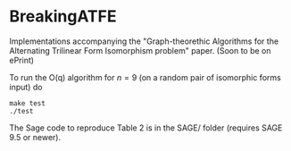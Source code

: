 # BreakingATFE

Implementations accompanying the "Graph-theorethic Algorithms for the Alternating Trilinear Form Isomorphism problem" paper. (Soon to be on ePrint)

To run the O(q) algorithm for $n=9$ (on a random pair of isomorphic forms input) do 

```
make test
./test
```

The Sage code to reproduce Table 2 is in the SAGE/ folder (requires SAGE 9.5 or newer).
